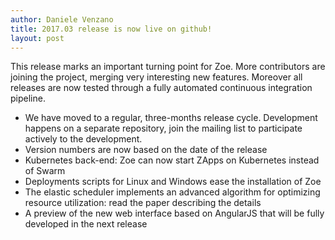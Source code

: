 ```yaml
---
author: Daniele Venzano
title: 2017.03 release is now live on github!
layout: post
---
```


This release marks an important turning point for Zoe. More contributors are joining the project, merging very interesting new features. Moreover all releases are now tested through a fully automated continuous integration pipeline.

 * We have moved to a regular, three-months release cycle. Development happens on a separate repository, join the mailing list to participate actively to the development.
 * Version numbers are now based on the date of the release
 * Kubernetes back-end: Zoe can now start ZApps on Kubernetes instead of Swarm
 * Deployments scripts for Linux and Windows ease the installation of Zoe
 * The elastic scheduler implements an advanced algorithm for optimizing resource utilization: read the paper describing the details
 * A preview of the new web interface based on AngularJS that will be fully developed in the next release

